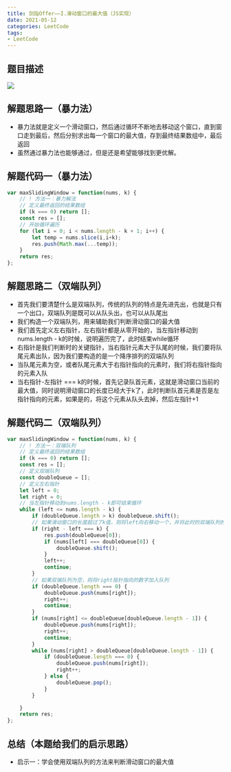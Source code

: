 ```yaml
---
title: 剑指Offer——I.滑动窗口的最大值（JS实现）
date: 2021-05-12
categories: LeetCode
tags: 
- LeetCode
---
```

## 题目描述
![](https://img-blog.csdnimg.cn/img_convert/4bacd57f017299480e802ae870cd728e.png)

## 解题思路一（暴力法）
* 暴力法就是定义一个滑动窗口，然后通过循环不断地去移动这个窗口，直到窗口走到最后，然后分别求出每一个窗口的最大值，存到最终结果数组中，最后返回
* 虽然通过暴力法也能够通过，但是还是希望能够找到更优解。

## 解题代码一（暴力法）
```js
var maxSlidingWindow = function(nums, k) {
    // ! 方法一：暴力解法
    // 定义最终返回的结果数组
    if (k === 0) return [];
    const res = [];
    // 开始循环遍历
    for (let i = 0; i < nums.length - k + 1; i++) {
        let temp = nums.slice(i,i+k);
        res.push(Math.max(...temp));
    }
    return res;
};
```

## 解题思路二（双端队列）
* 首先我们要清楚什么是双端队列，传统的队列的特点是先进先出，也就是只有一个出口，双端队列是既可以从队头出，也可以从队尾出
* 我们构造一个双端队列，用来辅助我们判断滑动窗口的最大值
* 我们首先定义左右指针，左右指针都是从零开始的，当左指针移动到nums.length - k的时候，说明遍历完了，此时结束while循环
* 右指针是我们判断时的关键指针，当右指针元素大于队尾的时候，我们要将队尾元素出队，因为我们要构造的是一个降序排列的双端队列
* 当队尾元素为空，或者队尾元素大于右指针指向的元素时，我们将右指针指向的元素入队
* 当右指针-左指针 === k的时候，首先记录队首元素，这就是滑动窗口当前的最大值，同时说明滑动窗口的长度已经大于k了，此时判断队首元素是否是左指针指向的元素，如果是的，将这个元素从队头去掉，然后左指针+1

## 解题代码二（双端队列）
```js
var maxSlidingWindow = function(nums, k) {
    // ! 方法一：双端队列
    // 定义最终返回的结果数组
    if (k === 0) return [];
    const res = [];
    // 定义双端队列
    const doubleQueue = [];
    // 定义左右指针
    let left = 0;
    let right = 0;
    // 当左指针移动到nums.length - k即可结束循环
    while (left <= nums.length - k) {
        if (doubleQueue.length > k) doubleQueue.shift();
        // 如果滑动窗口的长度超过了k值，则将left向右移动一个，并将此时的双端队列的队头元素出队
        if (right - left === k) {
            res.push(doubleQueue[0]);
            if (nums[left] === doubleQueue[0]) {
                doubleQueue.shift();
            }
            left++;
            continue;
        }
        // 如果双端队列为空，则将right指针指向的数字加入队列
        if (doubleQueue.length === 0) {
            doubleQueue.push(nums[right]);
            right++;
            continue;
        }
        if (nums[right] <= doubleQueue[doubleQueue.length - 1]) {
            doubleQueue.push(nums[right]);
            right++;
            continue;
        }
        while (nums[right] > doubleQueue[doubleQueue.length - 1]) {
            if (doubleQueue.length === 0) {
                doubleQueue.push(nums[right]);
                right++;
            } else {
                doubleQueue.pop();
            }
        }

    }
    return res;
};
```
## 总结（本题给我们的启示思路）
* 启示一：学会使用双端队列的方法来判断滑动窗口的最大值

